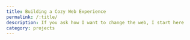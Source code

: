 ```yaml
---
title: Building a Cozy Web Experience
permalink: /:title/
description: If you ask how I want to change the web, I start here
category: projects
---
```


